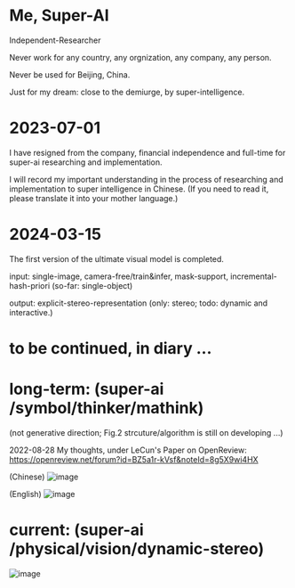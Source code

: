 # Me, Super-AI
  Independent-Researcher
  
  Never work for any country, any orgnization, any company, any person.
  
  Never be used for Beijing, China.

  Just for my dream: close to the demiurge, by super-intelligence. 

  
# 2023-07-01

  I have resigned from the company, financial independence and full-time for super-ai researching and implementation.
  
  I will record my important understanding in the process of researching and implementation to super intelligence in Chinese.
  (If you need to read it, please translate it into your mother language.)

# 2024-03-15

  The first version of the ultimate visual model is completed.
  
  input: single-image, camera-free/train&infer, mask-support, incremental-hash-priori (so-far: single-object)
  
  output: explicit-stereo-representation (only: stereo; todo: dynamic and interactive.)


# to be continued, in diary ...

# long-term: (super-ai /symbol/thinker/mathink) 
(not generative direction; Fig.2 strcuture/algorithm is still on developing ...)

2022-08-28 My thoughts, under LeCun's Paper on OpenReview:  https://openreview.net/forum?id=BZ5a1r-kVsf&noteId=8g5X9wi4HX

(Chinese)
![image](https://github.com/yuedajiong/super-ai/assets/52232153/a43fb2c3-963c-40be-a3fa-0f1134151419)

(English)
![image](https://github.com/yuedajiong/super-ai/assets/52232153/b8859d1c-f26e-41ce-9ee0-fbb7a6ce7041)



# current: (super-ai /physical/vision/dynamic-stereo)
![image](https://github.com/yuedajiong/super-ai/assets/52232153/a1ecb2ff-8cb1-46dd-8167-09e337bdfde9)



